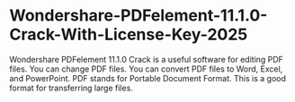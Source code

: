 # Wondershare-PDFelement-11.1.0-Crack-With-License-Key-2025
Wondershare PDFelement 11.1.0 Crack is a useful software for editing PDF files. You can change PDF files. You can convert PDF files to Word, Excel, and PowerPoint. PDF stands for Portable Document Format. This is a good format for transferring large files. 
